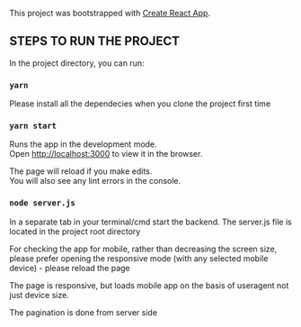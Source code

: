 This project was bootstrapped with [Create React App](https://github.com/facebook/create-react-app).

## STEPS TO RUN THE PROJECT

In the project directory, you can run:

### `yarn`
Please install all the dependecies when you clone the project first time

### `yarn start`

Runs the app in the development mode.<br />
Open [http://localhost:3000](http://localhost:3000) to view it in the browser.

The page will reload if you make edits.<br />
You will also see any lint errors in the console.

### `node server.js`
In a separate tab in your terminal/cmd start the backend.
The server.js file is located in the project root directory


For checking the app for mobile, rather than decreasing the screen size,
please prefer opening the responsive mode (with any selected mobile device) - please reload the page

The page is responsive, but loads mobile app on the basis of useragent not just device size.

The pagination is done from server side

